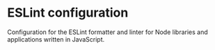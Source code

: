 # ESLint configuration

Configuration for the ESLint formatter and linter for Node libraries and applications written in JavaScript.
